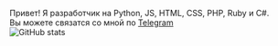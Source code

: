 Привет! Я разработчик на Python, JS, HTML, CSS, PHP, Ruby и C#.  
Вы можете связатся со мной по [Telegram](https://t.me/aquamarine256)  
![GitHub stats](https://github-readme-stats.vercel.app/api?username=aquamarine256)
